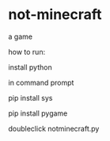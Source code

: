 # not-minecraft

a game

how to run:

install python

in command prompt

pip install sys

pip install pygame

doubleclick notminecraft.py
